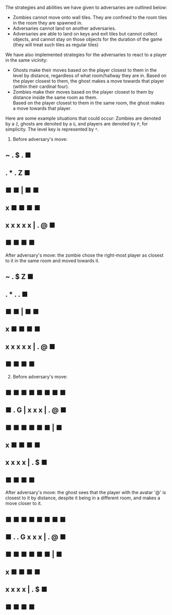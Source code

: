 The strategies and abilities we have given to adversaries are outlined below: 

- Zombies cannot move onto wall tiles. They are confined to the room tiles in the room they are spawned in.
- Adversaries cannot land on another adversaries.
- Adversaries are able to land on keys and exit tiles but cannot collect objects, and cannot stay on those objects for 
  the duration of the game (they will treat such tiles as regular tiles)

We have also implemented strategies for the adversaries to react to a player in the same vicinity:  

- Ghosts make their moves based on the player closest to them in the level by distance, regardless of what room/hallway they are in. 
  Based on the player closest to them, the ghost makes a move towards that player (within their cardinal four).
- Zombies make their moves based on the player closest to them by distance inside the same room as them.    
  Based on the player closest to them in the same room, the ghost makes a move towards that player.
  
Here are some example situations that could occur: Zombies are denoted by a `Z`, ghosts are denoted by a `G`,
and players are denoted by `P`, for simplicity. The level key is represented by `*`.

1. Before adversary's move: 
## ~ . $ . ■
## . * . Z ■
## ■ ■ | ■ ■
##     x         ■ ■ ■ ■
##     x x x x x | . @ ■
##               ■ ■ ■ ■

After adversary's move: the zombie chose the right-most player as closest to it 
in the same room and moved towards it. 
## ~ . $ Z ■
## . * . . ■
## ■ ■ | ■ ■
##     x         ■ ■ ■ ■
##     x x x x x | . @ ■
##               ■ ■ ■ ■

2. Before adversary's move: 
##  ■ ■ ■ ■       ■ ■ ■ ■
##  ■ . G | x x x | . @ ■ 
##  ■ ■ ■ ■       ■ ■ | ■
##                    x       ■ ■ ■ ■
##                    x x x x | . $ ■
##                            ■ ■ ■ ■

After adversary's move: the ghost sees that the player with the avatar '@' is closest to it by distance, despite
it being in a different room, and makes a move closer to it. 

##  ■ ■ ■ ■       ■ ■ ■ ■
##  ■ . . G x x x | . @ ■
##  ■ ■ ■ ■       ■ ■ | ■
##                    x       ■ ■ ■ ■
##                    x x x x | . $ ■
##                            ■ ■ ■ ■





